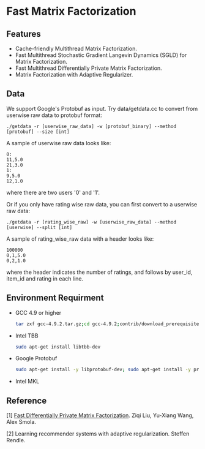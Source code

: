 # Fast Matrix Factorization

## Features
   * Cache-friendly Multithread Matrix Factorization.
   * Fast Multithread Stochastic Gradient Langevin Dynamics (SGLD) for Matrix Factorization.
   * Fast Multithread Differentially Private Matrix Factorization.
   * Matrix Factorization with Adaptive Regularizer.

## Data
We support Google's Protobuf as input. Try data/getdata.cc to convert from userwise raw data to protobuf format:

    ./getdata -r [userwise_raw_data] -w [protobuf_binary] --method [protobuf] --size [int]
  A sample of userwise raw data looks like:

    0:
    11,5.0
    21,3.0
    1:
    9,5.0
    12,1.0

  where there are two users '0' and '1'.

  Or if you only have rating wise raw data, you can first convert to a userwise raw data:

    ./getdata -r [rating_wise_raw] -w [userwise_raw_data] --method [userwise] --split [int]

  A sample of rating_wise_raw data with a header looks like:

    100000
    0,1,5.0
    0,2,1.0
  where the header indicates the number of ratings, and follows by user_id, item_id and rating in each line.

## Environment Requirment
  * GCC 4.9 or higher

    ```bash
    tar zxf gcc-4.9.2.tar.gz;cd gcc-4.9.2;contrib/download_prerequisites;cd ..;mkdir buildc;cd buildc;../gcc-4.9.2/configure --disable-multilib;make -j 32;sudo make install;cd ..;
    ```
  * Intel TBB

    ```bash
    sudo apt-get install libtbb-dev
    ```
  * Google Protobuf

    ```bash
    sudo apt-get install -y libprotobuf-dev; sudo apt-get install -y protobuf-compiler;
    ```
  * Intel MKL


## Reference
[1] [Fast Differentially Private Matrix Factorization](http://arxiv.org/abs/1505.01419). Ziqi Liu, Yu-Xiang Wang, Alex Smola.

[2] Learning recommender systems with adaptive regularization. Steffen Rendle.